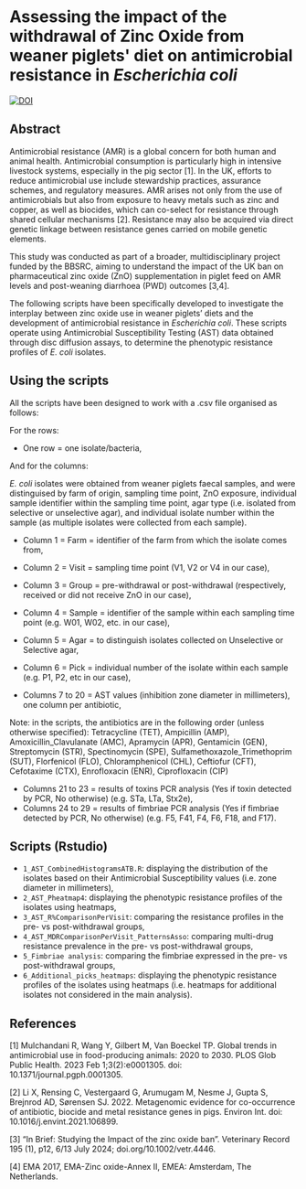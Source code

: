 # Assessing the impact of the withdrawal of Zinc Oxide from weaner piglets' diet on antimicrobial resistance in _Escherichia coli_


<a href="https://doi.org/10.5281/zenodo.15625229"><img src="https://zenodo.org/badge/998958166.svg" alt="DOI"></a>


## Abstract
Antimicrobial resistance (AMR) is a global concern for both human and animal health. Antimicrobial consumption is particularly high in intensive livestock systems, especially in the pig sector [1]. In the UK, efforts to reduce antimicrobial use include stewardship practices, assurance schemes, and regulatory measures.
AMR arises not only from the use of antimicrobials but also from exposure to heavy metals such as zinc and copper, as well as biocides, which can co-select for resistance through shared cellular mechanisms [2]. Resistance may also be acquired via direct genetic linkage between resistance genes carried on mobile genetic elements.

This study was conducted as part of a broader, multidisciplinary project funded by the BBSRC, aiming to understand the impact of the UK ban on pharmaceutical zinc oxide (ZnO) supplementation in piglet feed on AMR levels and post-weaning diarrhoea (PWD) outcomes [3,4].

The following scripts have been specifically developed to investigate the interplay between zinc oxide use in weaner piglets’ diets and the development of antimicrobial resistance in _Escherichia coli_. These scripts operate using Antimicrobial Susceptibility Testing (AST) data obtained through disc diffusion assays, to determine the phenotypic resistance profiles of _E. coli_ isolates.


## Using the scripts
All the scripts have been designed to work with a .csv file organised as follows:

For the rows:
- One row = one isolate/bacteria,

And for the columns:

_E. coli_ isolates were obtained from weaner piglets faecal samples, and were distinguised by farm of origin, sampling time point, ZnO exposure, individual sample identifier within the sampling time point, agar type (i.e. isolated from selective or unselective agar), and individual isolate number within the sample (as multiple isolates were collected from each sample).
- Column 1 = Farm = identifier of the farm from which the isolate comes from,
- Column 2 = Visit = sampling time point (V1, V2 or V4 in our case),
- Column 3 = Group = pre-withdrawal or post-withdrawal (respectively, received or did not receive ZnO in our case),
- Column 4 = Sample = identifier of the sample within each sampling time point (e.g. W01, W02, etc. in our case),
- Column 5 = Agar = to distinguish isolates collected on Unselective or Selective agar,
- Column 6 = Pick = individual number of the isolate within each sample (e.g. P1, P2, etc in our case),

- Columns 7 to 20 = AST values (inhibition zone diameter in millimeters), one column per antibiotic,

Note: in the scripts, the antibiotics are in the following order (unless otherwise specified): Tetracycline (TET), Ampicillin (AMP), Amoxicillin_Clavulanate (AMC), Apramycin (APR), Gentamicin (GEN), Streptomycin (STR), Spectinomycin (SPE), Sulfamethoxazole_Trimethoprim (SUT), Florfenicol (FLO), Chloramphenicol (CHL), Ceftiofur (CFT), Cefotaxime (CTX), Enrofloxacin (ENR), Ciprofloxacin (CIP)

- Columns 21 to 23 = results of toxins PCR analysis (Yes if toxin detected by PCR, No otherwise) (e.g. STa, LTa, Stx2e),
- Columns 24 to 29 = results of fimbriae PCR analysis (Yes if fimbriae detected by PCR, No otherwise) (e.g. F5, F41, F4, F6, F18, and F17).


## Scripts (Rstudio)
- <code>1_AST_CombinedHistogramsATB.R</code>: displaying the distribution of the isolates based on their Antimicrobial Susceptibility values (i.e. zone diameter in millimeters),
- <code>2_AST_Pheatmap4</code>: displaying the phenotypic resistance profiles of the isolates using heatmaps,
- <code>3_AST_R%ComparisonPerVisit</code>: comparing the resistance profiles in the pre- vs post-withdrawal groups,
- <code>4_AST_MDRComparisonPerVisit_PatternsAsso</code>: comparing multi-drug resistance prevalence in the pre- vs post-withdrawal groups,
- <code>5_Fimbriae analysis</code>: comparing the fimbriae expressed in the pre- vs post-withdrawal groups,
- <code>6_Additional_picks_heatmaps</code>: displaying the phenotypic resistance profiles of the isolates using heatmaps (i.e. heatmaps for additional isolates not considered in the main analysis).


## References
[1] Mulchandani R, Wang Y, Gilbert M, Van Boeckel TP. Global trends in antimicrobial use in food-producing animals: 2020 to 2030. PLOS Glob Public Health. 2023 Feb 1;3(2):e0001305. doi: 10.1371/journal.pgph.0001305.

[2] Li X, Rensing C, Vestergaard G, Arumugam M, Nesme J, Gupta S, Brejnrod AD, Sørensen SJ. 2022. Metagenomic evidence for co-occurrence of antibiotic, biocide and metal resistance genes in pigs. Environ Int. doi: 10.1016/j.envint.2021.106899.

[3] “In Brief: Studying the Impact of the zinc oxide ban”. Veterinary Record 195 (1), p12, 6/13 July 2024; doi.org/10.1002/vetr.4446.

[4] EMA 2017, EMA-Zinc oxide-Annex II, EMEA: Amsterdam, The Netherlands.
